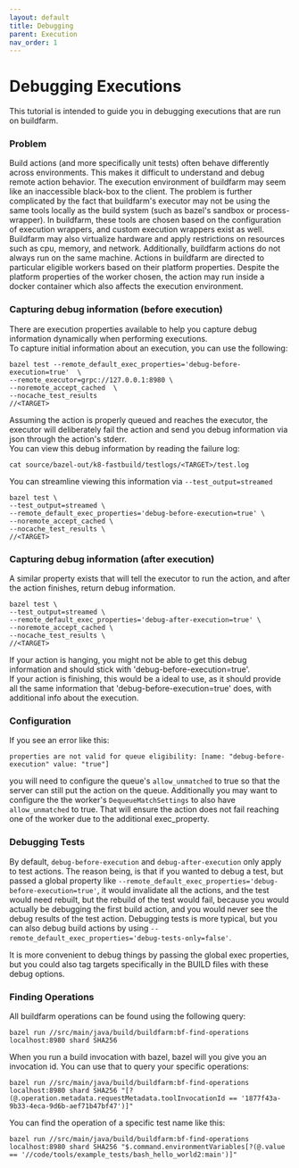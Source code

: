 ```yaml
---
layout: default
title: Debugging
parent: Execution
nav_order: 1
---
```


# Debugging Executions

This tutorial is intended to guide you in debugging executions that are run on buildfarm.  

### Problem
Build actions (and more specifically unit tests) often behave differently across environments.  This makes it difficult to understand and debug remote action behavior.  The execution environment of buildfarm may seem like an inaccessible black-box to the client.  The problem is further complicated by the fact that buildfarm's executor may not be using the same tools locally as the build system (such as bazel's sandbox or process-wrapper).  In buildfarm, these tools are chosen based on the configuration of execution wrappers, and custom execution wrappers exist as well.  Buildfarm may also virtualize hardware and apply restrictions on resources such as cpu, memory, and network.  Additionally, buildfarm actions do not always run on the same machine. Actions in buildfarm are directed to particular eligible workers based on their platform properties.  Despite the platform properties of the worker chosen, the action may run inside a docker container which also affects the execution environment.

### Capturing debug information (before execution)  
There are execution properties available to help you capture debug information dynamically when performing executions.  
To capture initial information about an execution, you can use the following:  
```
bazel test --remote_default_exec_properties='debug-before-execution=true'  \
--remote_executor=grpc://127.0.0.1:8980 \
--noremote_accept_cached  \
--nocache_test_results 
//<TARGET>
```

Assuming the action is properly queued and reaches the executor, the executor will deliberately fail the action and send you debug information via json through the action's stderr.  
You can view this debug information by reading the failure log:  
```
cat source/bazel-out/k8-fastbuild/testlogs/<TARGET>/test.log   
```

You can streamline viewing this information via `--test_output=streamed`
```
bazel test \
--test_output=streamed \
--remote_default_exec_properties='debug-before-execution=true' \
--noremote_accept_cached \
--nocache_test_results \
//<TARGET>
```

### Capturing debug information (after execution)  

A similar property exists that will tell the executor to run the action, and after the action finishes, return debug information.  
```
bazel test \
--test_output=streamed \
--remote_default_exec_properties='debug-after-execution=true' \
--noremote_accept_cached \
--nocache_test_results \
//<TARGET>
```

If your action is hanging, you might not be able to get this debug information and should stick with 'debug-before-execution=true'.  
If your action is finishing, this would be a ideal to use, as it should provide all the same information that 'debug-before-execution=true' does, with additional info about the execution.

### Configuration
If you see an error like this:  
```
properties are not valid for queue eligibility: [name: "debug-before-execution" value: "true"]
```
you will need to configure the queue's `allow_unmatched` to true so that the server can still put the action on the queue.
Additionally you may want to configure the the worker's `DequeueMatchSettings` to also have `allow_unmatched` to true.  That will ensure the action does not fail reaching one of the worker due to the additional exec_property.

### Debugging Tests
By default, `debug-before-execution` and `debug-after-execution` only apply to test actions.  The reason being, is that if you wanted to debug a test, but passed a global property like `--remote_default_exec_properties='debug-before-execution=true'`, it would invalidate all the actions, and the test would need rebuilt, but the rebuild of the test would fail, because you would actually be debugging the first build action, and you would never see the debug results of the test action.  Debugging tests is more typical, but you can also debug build actions by using `--remote_default_exec_properties='debug-tests-only=false'`.

It is more convenient to debug things by passing the global exec properties, but you could also tag targets specifically in the BUILD files with these debug options.

### Finding Operations
All buildfarm operations can be found using the following query:  
```
bazel run //src/main/java/build/buildfarm:bf-find-operations localhost:8980 shard SHA256 
```

When you run a build invocation with bazel, bazel will you give you an invocation id.  You can use that to query your specific operations:  
```
bazel run //src/main/java/build/buildfarm:bf-find-operations localhost:8980 shard SHA256 "[?(@.operation.metadata.requestMetadata.toolInvocationId == '1877f43a-9b33-4eca-9d6b-aef71b47bf47')]"
```

You can find the operation of a specific test name like this:  
```
bazel run //src/main/java/build/buildfarm:bf-find-operations localhost:8980 shard SHA256 "$.command.environmentVariables[?(@.value == '//code/tools/example_tests/bash_hello_world2:main')]"
```